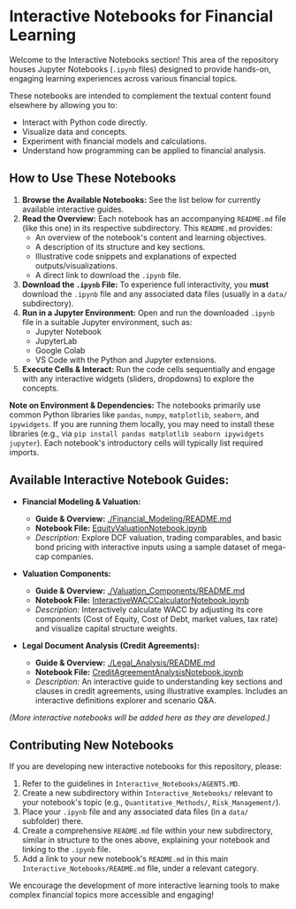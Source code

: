 # Interactive Notebooks for Financial Learning

Welcome to the Interactive Notebooks section! This area of the repository houses Jupyter Notebooks (`.ipynb` files) designed to provide hands-on, engaging learning experiences across various financial topics.

These notebooks are intended to complement the textual content found elsewhere by allowing you to:
*   Interact with Python code directly.
*   Visualize data and concepts.
*   Experiment with financial models and calculations.
*   Understand how programming can be applied to financial analysis.

## How to Use These Notebooks

1.  **Browse the Available Notebooks:** See the list below for currently available interactive guides.
2.  **Read the Overview:** Each notebook has an accompanying `README.md` file (like this one) in its respective subdirectory. This `README.md` provides:
    *   An overview of the notebook's content and learning objectives.
    *   A description of its structure and key sections.
    *   Illustrative code snippets and explanations of expected outputs/visualizations.
    *   A direct link to download the `.ipynb` file.
3.  **Download the `.ipynb` File:** To experience full interactivity, you **must** download the `.ipynb` file and any associated data files (usually in a `data/` subdirectory).
4.  **Run in a Jupyter Environment:** Open and run the downloaded `.ipynb` file in a suitable Jupyter environment, such as:
    *   Jupyter Notebook
    *   JupyterLab
    *   Google Colab
    *   VS Code with the Python and Jupyter extensions.
5.  **Execute Cells & Interact:** Run the code cells sequentially and engage with any interactive widgets (sliders, dropdowns) to explore the concepts.

**Note on Environment & Dependencies:**
The notebooks primarily use common Python libraries like `pandas`, `numpy`, `matplotlib`, `seaborn`, and `ipywidgets`. If you are running them locally, you may need to install these libraries (e.g., via `pip install pandas matplotlib seaborn ipywidgets jupyter`). Each notebook's introductory cells will typically list required imports.

## Available Interactive Notebook Guides:

*   **Financial Modeling & Valuation:**
    *   **Guide & Overview:** [./Financial_Modeling/README.md](./Financial_Modeling/README.md)
    *   **Notebook File:** [EquityValuationNotebook.ipynb](./Financial_Modeling/EquityValuationNotebook.ipynb)
    *   *Description:* Explore DCF valuation, trading comparables, and basic bond pricing with interactive inputs using a sample dataset of mega-cap companies.

*   **Valuation Components:**
    *   **Guide & Overview:** [./Valuation_Components/README.md](./Valuation_Components/README.md)
    *   **Notebook File:** [InteractiveWACCCalculatorNotebook.ipynb](./Valuation_Components/InteractiveWACCCalculatorNotebook.ipynb)
    *   *Description:* Interactively calculate WACC by adjusting its core components (Cost of Equity, Cost of Debt, market values, tax rate) and visualize capital structure weights.

*   **Legal Document Analysis (Credit Agreements):**
    *   **Guide & Overview:** [./Legal_Analysis/README.md](./Legal_Analysis/README.md)
    *   **Notebook File:** [CreditAgreementAnalysisNotebook.ipynb](./Legal_Analysis/CreditAgreementAnalysisNotebook.ipynb)
    *   *Description:* An interactive guide to understanding key sections and clauses in credit agreements, using illustrative examples. Includes an interactive definitions explorer and scenario Q&A.

*(More interactive notebooks will be added here as they are developed.)*

## Contributing New Notebooks

If you are developing new interactive notebooks for this repository, please:
1.  Refer to the guidelines in `Interactive_Notebooks/AGENTS.MD`.
2.  Create a new subdirectory within `Interactive_Notebooks/` relevant to your notebook's topic (e.g., `Quantitative_Methods/`, `Risk_Management/`).
3.  Place your `.ipynb` file and any associated data files (in a `data/` subfolder) there.
4.  Create a comprehensive `README.md` file within your new subdirectory, similar in structure to the ones above, explaining your notebook and linking to the `.ipynb` file.
5.  Add a link to your new notebook's `README.md` in this main `Interactive_Notebooks/README.md` file, under a relevant category.

We encourage the development of more interactive learning tools to make complex financial topics more accessible and engaging!
